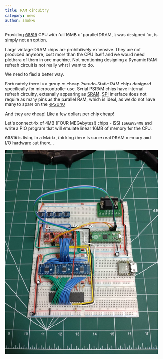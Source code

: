 ```yaml
---
title: RAM circuitry
category: news
author: smokku
---
```


Providing [65816][1] CPU with full 16MB of parallel DRAM, it was designed for, is simply not an option.

Large vintage DRAM chips are prohibitively expensive. They are not produced anymore,
cost more than the CPU itself and we would need plethora of them in one machine.
Not mentioning designing a Dynamic RAM refresh circuit is not really what I want to do.

We need to find a better way.

Fortunately there is a group of cheap Pseudo-Static RAM chips designed specifically for microcontroller use.
Serial PSRAM chips have internal refresh circuitry, externally appearing as <acronym title="Static RAM">SRAM</acronym>.
[SPI][2] interface does not require as many pins as the parallel RAM, which is ideal, as we do not have
many to spare on the [RP2040][3].

And they are cheap! Like a few dollars per chip cheap!

Let's connect 4x of 4MB (FOUR MEGAbytes!) chips - ISSI `IS66WVS4M8` and write a PIO program that will
emulate linear 16MB of memory for the CPU.

65816 is living in a Matrix, thinking there is some real DRAM memory and I/O hardware out there…

![X65 breadboard](/media/2024-01-27_board.png)

[1]: https://en.wikipedia.org/wiki/WDC_65C816
[2]: https://en.wikipedia.org/wiki/Serial_Peripheral_Interface
[3]: https://en.wikipedia.org/wiki/RP2040
